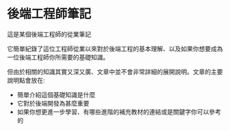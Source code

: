 # 後端工程師筆記

這是某個後端工程師的從業筆記

它簡單紀錄了這位工程師從業以來對於後端工程的基本理解、以及如果你想要成為一位後端工程師你所需要的基礎知識。

但由於相關的知識其實又深又廣、文章中並不會非常詳細的展開說明。文章的主要說明點會放在:

* 簡單介紹這個基礎知識是什麼
* 它對於後端開發為甚麼重要
* 如果你想更進一步學習、有哪些進階的補充教材的連結或是關鍵字你可以參考的